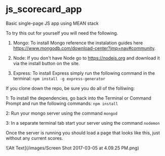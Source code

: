 # js_scorecard_app
Basic single-page JS app using MEAN stack

To try this out for yourself you will need the following.

1. Mongo: To install Mongo reference the instalation guides here https://www.mongodb.com/download-center?jmp=nav#community. 

2. Node: If you don't have Node go to https://nodejs.org and download it via the install button on the site. 

3. Express: To install Express simply run the following command in the terminal:
`npm install -g express-generator`

If you clone down the repo, be sure you do all of the folliwing:

1: To install the dependencies, go back into the Terminal or Command Prompt and run the following commands:
`npm install`

2: Run your mongo server using the command 
  `mongod`

3: In a separate terminal tab start your server using the command
  `nodemon`
  
  Once the server is running you should load a page that looks like this, just without any current scores.
  
![Alt Text](/images/Screen Shot 2017-03-05 at 4.09.25 PM.png)
